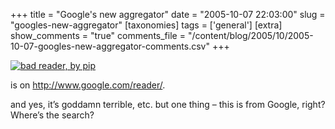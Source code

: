 +++
title = "Google's new aggregator"
date = "2005-10-07 22:03:00"
slug = "googles-new-aggregator"
[taxonomies]
tags = ['general']
[extra]
show_comments = "true"
comments_file = "/content/blog/2005/10/2005-10-07-googles-new-aggregator-comments.csv"
+++

[![bad reader, by pip](http://static.flickr.com/27/50312129_be584544bf_t.jpg)](http://flickr.com/photos/pip/50312129/ "bad reader, by pip")

is on <http://www.google.com/reader/>.

and yes, it’s goddamn terrible, etc. but one thing – this is from Google, right? Where’s the search?
